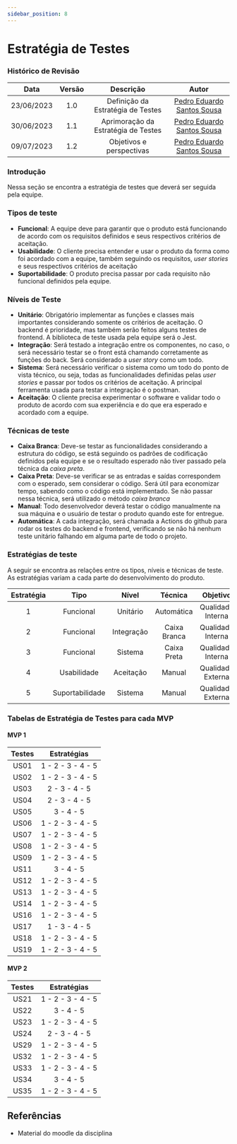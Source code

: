 ```yaml
---
sidebar_position: 8
---
```


# Estratégia de Testes
### **Histórico de Revisão**

|**Data**|**Versão**|**Descrição**|**Autor**|
|:------:|:--------:|:-----------:|:-------:|
| 23/06/2023 | 1.0 | Definição da Estratégia de Testes| [Pedro Eduardo Santos Sousa](https://github.com/PedroEduardoSS)|
| 30/06/2023 | 1.1 | Aprimoração da Estratégia de Testes| [Pedro Eduardo Santos Sousa](https://github.com/PedroEduardoSS)|
| 09/07/2023 | 1.2 | Objetivos e perspectivas| [Pedro Eduardo Santos Sousa](https://github.com/PedroEduardoSS)|

### Introdução
Nessa seção se encontra a estratégia de testes que deverá ser seguida pela equipe.

### Tipos de teste
- **Funcional**: A equipe deve  para garantir que o produto está funcionando de acordo com os requisitos definidos e seus respectivos critérios de aceitação.
- **Usabilidade**: O cliente precisa entender e usar o produto da forma como foi acordado com a equipe, também seguindo os requisitos, *user stories* e seus respectivos critérios de aceitação
- **Suportabilidade**: O produto precisa passar por cada requisito não funcional definidos pela equipe.

### Níveis de Teste 
- **Unitário**: Obrigatório implementar as funções e classes mais importantes considerando somente os critérios de aceitação. O backend é prioridade, mas também serão feitos alguns testes de frontend. A biblioteca de teste usada pela equipe será o Jest.
- **Integração**: Será testado a integração entre os componentes, no caso, o será necessário testar se o front está chamando corretamente as funções do back. Será considerado a *user story* como um todo.
- **Sistema**: Será necessário verificar o sistema como um todo do ponto de vista técnico, ou seja, todas as funcionalidades definidas pelas *user stories* e passar por todos os critérios de aceitação. A principal ferramenta usada para testar a integração é o postman.
- **Aceitação**: O cliente precisa experimentar o software e validar todo o produto de acordo com sua experiência e do que era esperado e acordado com a equipe.

### Técnicas de teste
- **Caixa Branca**: Deve-se testar as funcionalidades considerando a estrutura do código, se está seguindo os padrões de codificação definidos pela equipe e se o resultado esperado não tiver passado pela técnica da *caixa preta*.
- **Caixa Preta**: Deve-se verificar se as entradas e saídas correspondem com o esperado, sem considerar o código. Será útil para economizar tempo, sabendo como o código está implementado. Se não passar nessa técnica, será utilizado o método *caixa branca* 
- **Manual**: Todo desenvolvedor deverá testar o código manualmente na sua máquina e o usuário de testar o produto quando este for entregue.
- **Automática**: A cada integração, será chamada a Actions do github para rodar os testes do backend e frontend, verificando se não há nenhum teste unitário falhando em alguma parte de todo o projeto.

### Estratégias de teste
A seguir se encontra as relações entre os tipos, níveis e técnicas de teste. As estratégias variam a cada parte do desenvolvimento do produto.
    
| Estratégia |       Tipo      |    Nível   |    Técnica   |      Objetivo     | Perspectiva |
|:----------:|:---------------:|:----------:|:------------:|:-----------------:|:-----------:|
|      1     |    Funcional    |  Unitário  |  Automática  | Qualidade Interna |   Técnica   |
|      2     |    Funcional    | Integração | Caixa Branca | Qualidade Interna |   Técnica   |
|      3     |    Funcional    |   Sistema  |  Caixa Preta | Qualidade Interna |   Negócio   |
|      4     |   Usabilidade   |  Aceitação |    Manual    | Qualidade Externa |   Negócio   |
|      5     | Suportabilidade |   Sistema  |    Manual    | Qualidade Externa |   Técnica   |

### Tabelas de Estratégia de Testes para cada MVP

#### MVP 1
| Testes | Estratégias               |
|:------:|:-------------------------:|
|  US01  |1 - 2 - 3 - 4 - 5|
|  US02  |1 - 2 - 3 - 4 - 5|
|  US03  |2 - 3 - 4 - 5|
|  US04  |2 - 3 - 4 - 5|
|  US05  |3 - 4 - 5|
|  US06  |1 - 2 - 3 - 4 - 5|
|  US07  |1 - 2 - 3 - 4 - 5|
|  US08  |1 - 2 - 3 - 4 - 5|
|  US09  |1 - 2 - 3 - 4 - 5|
|  US11  |3 - 4 - 5|
|  US12  |1 - 2 - 3 - 4 - 5|
|  US13  |1 - 2 - 3 - 4 - 5|
|  US14  |1 - 2 - 3 - 4 - 5|
|  US16  |1 - 2 - 3 - 4 - 5|
|  US17  |1 - 3 - 4 - 5|
|  US18  |1 - 2 - 3 - 4 - 5|
|  US19  |1 - 2 - 3 - 4 - 5|

#### MVP 2
| Testes | Estratégias               |
|:------:|:-------------------------:|
|  US21  |1 - 2 - 3 - 4 - 5|
|  US22  |3 - 4 - 5|
|  US23  |1 - 2 - 3 - 4 - 5|
|  US24  |2 - 3 - 4 - 5|
|  US29  |1 - 2 - 3 - 4 - 5|
|  US32  |1 - 2 - 3 - 4 - 5|
|  US33  |1 - 2 - 3 - 4 - 5|
|  US34  |3 - 4 - 5|
|  US35  |1 - 2 - 3 - 4 - 5|

## Referências 
- Material do moodle da disciplina